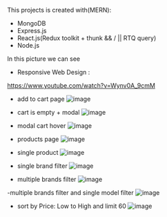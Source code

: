This projects is created with(MERN):
  - MongoDB
  - Express.js
  - React.js(Redux toolkit + thunk && / || RTQ query) 
  - Node.js
  
  
 In this picture we can see 
 
 - Responsive Web Design : 
 
https://www.youtube.com/watch?v=Wynv0A_9cmM


- add to cart page 
![image](https://github.com/Alcrro/MERN/assets/96865252/6d13eadf-a2fb-4225-b5ed-9701fc8d1dfb)

- cart is empty + modal
![image](https://github.com/Alcrro/MERN/assets/96865252/6cc35095-e418-45a8-8290-184a22aa635d)

- modal cart hover
![image](https://github.com/Alcrro/MERN/assets/96865252/79384b1f-15a2-4324-96db-ba5caee5fc20)

- products page
![image](https://github.com/Alcrro/MERN/assets/96865252/67c30366-cee3-42e2-b7fd-ea8baf447773)

- single product
![image](https://github.com/Alcrro/MERN/assets/96865252/1db81f69-54ff-456c-b1e7-1de215e07802)

- single brand filter
![image](https://user-images.githubusercontent.com/96865252/229975014-aa09f16b-3944-425e-a48c-bb4cf890a662.png)


- multiple brands filter
![image](https://user-images.githubusercontent.com/96865252/229975044-c02b5b9b-b1c1-4d24-a2ba-8ccf90760475.png)

-multiple brands filter and single model filter
![image](https://user-images.githubusercontent.com/96865252/229975123-1f9affd9-5ac9-4d1b-92dd-d62231923787.png)

- sort by Price: Low to High and limit 60
![image](https://user-images.githubusercontent.com/96865252/229975263-ac2c5ba7-627c-400a-8bcc-a8185de4fb22.png)
